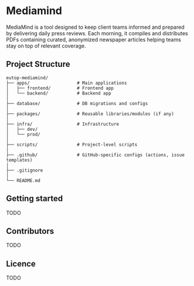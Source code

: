 # Mediamind

MediaMind is a tool designed to keep client teams informed and prepared by 
delivering daily press reviews. Each morning, it compiles and distributes PDFs
containing curated, anonymized newspaper articles helping teams stay on top of
relevant coverage.

## Project Structure
```
eutop-mediamind/
├── apps/                  # Main applications
│   ├── frontend/          # Frontend app
│   └── backend/           # Backend app
│
├── database/              # DB migrations and configs
│
├── packages/              # Reusable libraries/modules (if any)
│
├── infra/                 # Infrastructure
│   ├── dev/
│   └── prod/
│
├── scripts/               # Project-level scripts
│
├── .github/               # GitHub-specific configs (actions, issue templates)
│
├── .gitignore
│
└── README.md
```

## Getting started
TODO

## Contributors
TODO

## Licence 
TODO
